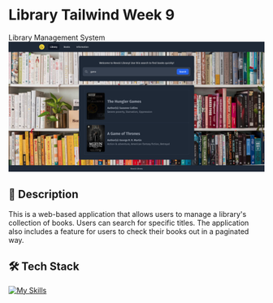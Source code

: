 # Library Tailwind Week 9

Library Management System
![app-banner](/dist/library-tailwind.png)

## :scroll: Description

This is a web-based application that allows users to manage a library's collection of books. Users can search for specific titles. The application also includes a feature for users to check their books out in a paginated way.

## :hammer_and_wrench: Tech Stack

[![My Skills](https://skillicons.dev/icons?i=js,html,css,tailwind,vscode)](https://skillicons.dev)
